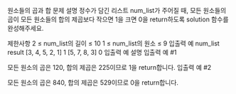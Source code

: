 원소들의 곱과 합
문제 설명
정수가 담긴 리스트 num_list가 주어질 때, 모든 원소들의 곱이 모든 원소들의 합의 제곱보다 작으면 1을 크면 0을 return하도록 solution 함수를 완성해주세요.

제한사항
2 ≤ num_list의 길이 ≤ 10
1 ≤ num_list의 원소 ≤ 9
입출력 예
num_list	result
[3, 4, 5, 2, 1]	1
[5, 7, 8, 3]	0
입출력 예 설명
입출력 예 #1

모든 원소의 곱은 120, 합의 제곱은 225이므로 1을 return합니다.
입출력 예 #2

모든 원소의 곱은 840, 합의 제곱은 529이므로 0을 return합니다.